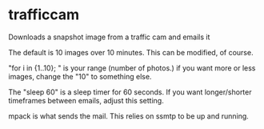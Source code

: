 # trafficcam
Downloads a snapshot image from a traffic cam and emails it

The default is 10 images over 10 minutes. This can be modified, of course. 

"for i in {1..10}; " is your range (number of photos.) if you want more or less images, change the "10" to something else.

The "sleep 60" is a sleep timer for 60 seconds. If you want longer/shorter timeframes between emails, adjust this setting.

mpack is what sends the mail. This relies on ssmtp to be up and running.
